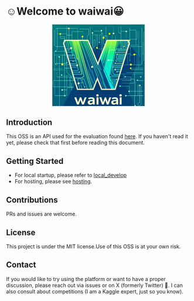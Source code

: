 # ☺️Welcome to waiwai😀

<p align="center"> <img src="./img/waiwai.png" width="50%" alt="waiwai"> </p>

## Introduction

This OSS is an API used for the evaluation found [here](https://github.com/KOBATATU/waiwai). If you haven't read it yet, please check that first before reading this document.

## Getting Started

- For local startup, please refer to [local_develop](./docs/local_development)
- For hosting, please see [hosting](./docs/hosting).

## Contributions

PRs and issues are welcome.

## License

This project is under the MIT license.Use of this OSS is at your own risk.

## Contact

If you would like to try using the platform or want to have a proper discussion, please reach out via issues or on X (formerly Twitter) 🙇.
I can also consult about competitions (I am a Kaggle expert, just so you know).
